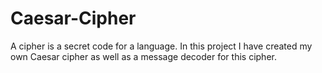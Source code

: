 # Caesar-Cipher
A cipher is a secret code for a language. In this project I have created my own Caesar cipher as well as a message decoder for this cipher.
